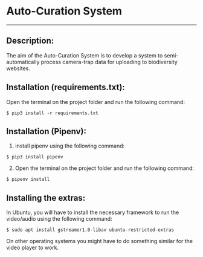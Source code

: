 Auto-Curation System<a name="TOP"></a>
===================

- - - -
## Description: ##

The aim of the Auto-Curation System is to develop a system to semi-automatically process camera-trap data for uploading to biodiversity websites.

## Installation (requirements.txt): ##

Open the terminal on the project folder and run the following command:

    $ pip3 install -r requirements.txt

## Installation (Pipenv): ##

  1. install pipenv using the following command:

    $ pip3 install pipenv

  2. Open the terminal on the project folder and run the following command:

    $ pipenv install

## Installing the extras: ##

In Ubuntu, you will have to install the necessary framework to run the video/audio using the following command:

    $ sudo apt install gstreamer1.0-libav ubuntu-restricted-extras

On other operating systems you might have to do something similar for the video player to work.